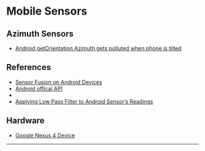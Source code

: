 Mobile Sensors 
==============

## Azimuth Sensors

- [Android getOrientation Azimuth gets polluted when phone is tilted](http://stackoverflow.com/questions/17979238/android-getorientation-azimuth-gets-polluted-when-phone-is-tilted/17981374#17981374)


## References
- [Sensor Fusion on Android Devices](http://www.youtube.com/watch?v=C7JQ7Rpwn2k)
- [Android offical API](https://source.android.com/devices/sensors/composite_sensors.html#Rotation-vector)
- [](http://www.youtube.com/watch?v=OGdvjvla1Tc)
- [Applying Low Pass Filter to Android Sensor’s Readings](http://www.raweng.com/blog/2013/05/28/applying-low-pass-filter-to-android-sensors-readings/)

## Hardware
- [Google Nexus 4 Device](https://support.google.com/nexus/answer/2846875?hl=en&ref_topic=3415470)

- - -


